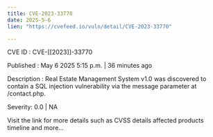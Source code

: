 ```yaml
---
title: CVE-2023-33770
date: 2025-5-6
lien: "https://cvefeed.io/vuln/detail/CVE-2023-33770"

---
```


CVE ID : CVE-[[2023]]-33770

Published :  May 6
2025
5:15 p.m. | 36 minutes ago

Description : Real Estate Management System v1.0 was discovered to contain a SQL injection vulnerability via the message parameter at /contact.php.

Severity: 0.0 | NA

Visit the link for more details
such as CVSS details
affected products
timeline
and more...

